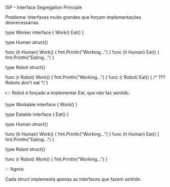  ISP – Interface Segregation Principle

 Problema: Interfaces muito grandes que forçam implementações desnecessárias.

type Worker interface {
    Work()
    Eat()
}

type Human struct{}

func (h Human) Work() { fmt.Println("Working...") }
func (h Human) Eat()  { fmt.Println("Eating...") }

type Robot struct{}

func (r Robot) Work() { fmt.Println("Working...") }
func (r Robot) Eat()  { /* ??? Robots don't eat */ }


👉 Robot é forçado a implementar Eat, que não faz sentido.

type Workable interface {
    Work()
}

type Eatable interface {
    Eat()
}

type Human struct{}

func (h Human) Work() { fmt.Println("Working...") }
func (h Human) Eat()  { fmt.Println("Eating...") }

type Robot struct{}

func (r Robot) Work() { fmt.Println("Working...") }

✅ Agora:

Cada struct implementa apenas as interfaces que fazem sentido.